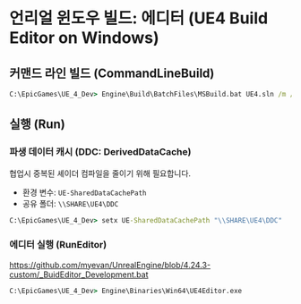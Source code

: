 # 언리얼 윈도우 빌드: 에디터 (UE4 Build Editor on Windows)

## 커맨드 라인 빌드 (CommandLineBuild)

```bat
C:\EpicGames\UE_4_Dev> Engine\Build\BatchFiles\MSBuild.bat UE4.sln /m /p:Platform=Win64 /t:Build /p:Configuration="Development Editor"
```

## 실행 (Run)

### 파생 데이터 캐시 (DDC: DerivedDataCache)

협업시 중복된 셰이더 컴파일을 줄이기 위해 필요합니다.

* 환경 변수: `UE-SharedDataCachePath`
* 공유 폴더: `\\SHARE\UE4\DDC`

```bat
C:\EpicGames\UE_4_Dev> setx UE-SharedDataCachePath "\\SHARE\UE4\DDC"
```

### 에디터 실행 (RunEditor)

<https://github.com/myevan/UnrealEngine/blob/4.24.3-custom/_BuidEditor_Development.bat>

```bat
C:\EpicGames\UE_4_Dev> Engine\Binaries\Win64\UE4Editor.exe
```
